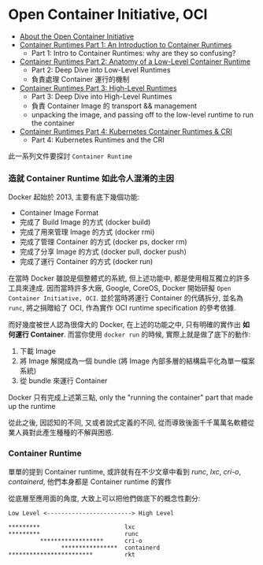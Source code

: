 
# Open Container Initiative, OCI

- [About the Open Container Initiative](https://opencontainers.org/about/overview/)
- [Container Runtimes Part 1: An Introduction to Container Runtimes](https://www.ianlewis.org/en/container-runtimes-part-1-introduction-container-r)
    - Part 1: Intro to Container Runtimes: why are they so confusing?
- [Container Runtimes Part 2: Anatomy of a Low-Level Container Runtime](https://www.ianlewis.org/en/container-runtimes-part-2-anatomy-low-level-contai)
    - Part 2: Deep Dive into Low-Level Runtimes
    - 負責處理 Container 運行的機制
- [Container Runtimes Part 3: High-Level Runtimes](https://www.ianlewis.org/en/container-runtimes-part-3-high-level-runtimes)
    - Part 3: Deep Dive into High-Level Runtimes
    - 負責 Container Image 的 transport && management
    - unpacking the image, and passing off to the low-level runtime to run the container
- [Container Runtimes Part 4: Kubernetes Container Runtimes & CRI](https://www.ianlewis.org/en/container-runtimes-part-4-kubernetes-container-run)
    - Part 4: Kubernetes Runtimes and the CRI

此一系列文件要探討 `Container Runtime`


### 造就 Container Runtime 如此令人混淆的主因

Docker 起始於 2013, 主要有底下幾個功能:

* Container Image Format
* 完成了 Build Image 的方式 (docker build)
* 完成了用來管理 Image 的方式 (docker rmi)
* 完成了管理 Container 的方式 (docker ps, docker rm)
* 完成了分享 Image 的方式 (docker pull, docker push)
* 完成了運行 Container 的方式 (docker run)

在當時 Docker 雖說是個整體式的系統, 但上述功能中, 都是使用相互獨立的許多工具來達成. 因而當時許多大廠, Google, CoreOS, Docker 開始研擬 `Open Container Initiative, OCI`. 並於當時將運行 Container 的代碼拆分, 並名為 `runc`, 將之捐贈給了 OCI, 作為實作 OCI runtime specification 的參考依據.

而好幾度被世人認為很偉大的 Docker, 在上述的功能之中, 只有明確的實作出 **如何運行 Container**. 而當你使用 `docker run` 的時候, 實際上就是做了底下的動作:

1. 下載 Image
2. 將 Image 解開成為一個 bundle (將 Image 內部多層的結構扁平化為單一檔案系統)
3. 從 bundle 來運行 Container

Docker 只有完成上述第三點, only the "running the container" part that made up the runtime

從此之後, 因認知的不同, 又或者說式定義的不同, 從而導致後面千千萬萬名軟體從業人員對此產生種種的不解與困惑.


### Container Runtime

單單的提到 Container runtime, 或許就有在不少文章中看到 *runc*, *lxc*, *cri-o*, *containerd*, 他們本身都是 Container runtime 的實作

從底層至應用面的角度, 大致上可以把他們做底下的概念性劃分:

```
Low Level <------------------------> High Level

*********                        lxc
*********                        runc
         ******************      cri-o
               ****************  containerd
************************         rkt
```
